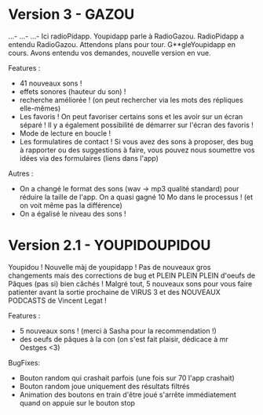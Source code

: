 # Version 3 - GAZOU
...-
...-
...-
Ici radioPidapp. Youpidapp parle à RadioGazou. RadioPidapp a entendu RadioGazou. Attendons plans pour tour. G**gleYoupidapp en cours.
Avons entendu vos demandes, nouvelle version en vue.

Features :
- 41 nouveaux sons !
- effets sonores (hauteur du son) !
- recherche améliorée ! (on peut rechercher via les mots des répliques elle-mêmes)
- Les favoris ! On peut favoriser certains sons et les avoir sur un écran séparé ! Il y a également possibilité de démarrer sur l'écran des favoris !
- Mode de lecture en boucle !
- Les formulatires de contact ! Si vous avez des sons à proposer, des bug à rapporter ou des suggestions à faire, vous pouvez nous soumettre vos idées via des formulaires (liens dans l'app)

Autres :
- On a changé le format des sons (wav -> mp3 qualité standard) pour réduire la taille de l'app. On a quasi gagné 10 Mo dans le processus ! (et on voit même pas la différence)
- On a égalisé le niveau des sons !

# Version 2.1 - YOUPIDOUPIDOU
Youpidou ! Nouvelle màj de youpidapp ! Pas de nouveaux gros changements mais des corrections de bug et PLEIN PLEIN PLEIN d'oeufs de Pâques (pas si) bien câchés !
Malgré tout, 5 nouveaux sons pour vous faire patienter avant la sortie prochaine de VIRUS 3 et des NOUVEAUX PODCASTS de Vincent Legat !

Features :
- 5 nouveaux sons ! (merci à Sasha pour la recommendation !)
- des oeufs de pâques à la con (on s'est fait plaisir, dédicace à mr Oestges <3)

BugFixes:
- Bouton random qui crashait parfois (une fois sur 70 l'app crashait)
- Bouton random joue uniquement des résultats filtrés
- Animation des boutons en train d'être joué s'arrête immédiatement quand on appuie sur le bouton stop
